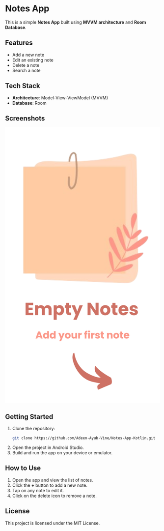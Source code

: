 # Notes App
This is a simple **Notes App** built using **MVVM architecture** and **Room Database**.

## Features
- Add a new note
- Edit an existing note
- Delete a note
- Search a note

## Tech Stack
- **Architecture**: Model-View-ViewModel (MVVM)
- **Database**: Room

## Screenshots
![App Screenshot](./app/src/main/res/drawable/emptynotes.png)

## Getting Started
1. Clone the repository:
    ```bash
    git clone https://github.com/Adeen-Ayub-Vine/Notes-App-Kotlin.git
    ```
2. Open the project in Android Studio.
3. Build and run the app on your device or emulator.

## How to Use
1. Open the app and view the list of notes.
2. Click the **+** button to add a new note.
3. Tap on any note to edit it.
4. Click on the delete icon to remove a note.

## License
This project is licensed under the MIT License.

